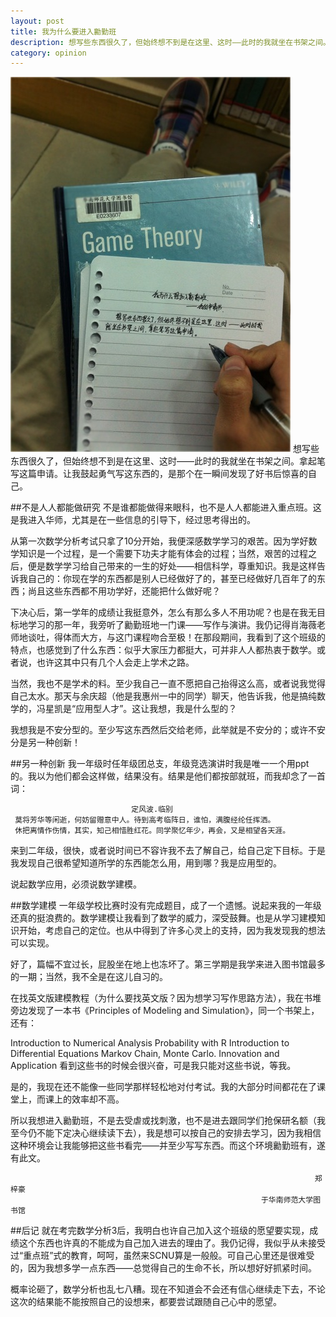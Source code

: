 ```yaml
---
layout: post
title: 我为什么要进入勷勤班
description: 想写些东西很久了，但始终想不到是在这里、这时——此时的我就坐在书架之间。拿起笔写这篇申请。让我鼓起勇气写这东西的，是那个在一瞬间发现了好书后惊喜的自己。
category: opinion
---
```



![library](/images/innovation-class/library.jpg)
想写些东西很久了，但始终想不到是在这里、这时——此时的我就坐在书架之间。拿起笔写这篇申请。让我鼓起勇气写这东西的，是那个在一瞬间发现了好书后惊喜的自己。

 

##不是人人都能做研究
不是谁都能做得来眼科，也不是人人都能进入重点班。这是我进入华师，尤其是在一些信息的引导下，经过思考得出的。

从第一次数学分析考试只拿了10分开始，我便深感数学学习的艰苦。因为学好数学知识是一个过程，是一个需要下功夫才能有体会的过程；当然，艰苦的过程之后，便是数学学习给自己带来的一生的好处——相信科学，尊重知识。我是这样告诉我自己的：你现在学的东西都是别人已经做好了的，甚至已经做好几百年了的东西；尚且这些东西都不用功学好，还能把什么做好呢？

下决心后，第一学年的成绩让我挺意外，怎么有那么多人不用功呢？也是在我无目标地学习的那一年，我旁听了勷勤班地一门课——写作与演讲。我仍记得肖海薇老师地谈吐，得体而大方，与这门课程吻合至极！在那段期间，我看到了这个班级的特点，也感觉到了什么东西：似乎大家压力都挺大，可并非人人都热衷于数学。或者说，也许这其中只有几个人会走上学术之路。

当然，我也不是学术的料。至少我自己一直不愿把自己抬得这么高，或者说我觉得自己太水。那天与余庆超（他是我惠州一中的同学）聊天，他告诉我，他是搞纯数学的，冯星凯是“应用型人才”。这让我想，我是什么型的？

我想我是不安分型的。至少写这东西然后交给老师，此举就是不安分的；或许不安分是另一种创新！

 

##另一种创新
我一年级时任年级团总支，年级竞选演讲时我是唯一一个用ppt的。我以为他们都会这样做，结果没有。结果是他们都按部就班，而我却念了一首词：

    				           定风波.临别
     莫将芳华等闲逝，何妨留赠意中人。待到高考临阵日，谁怕，满腹经纶任挥洒。
     休把离情作伤情，其实，知己相惜胜红花。同学聚忆年少，再会，又是相望各天涯。


来到二年级，很快，或者说时间已不容许我不去了解自己，给自己定下目标。于是我发现自己很希望知道所学的东西能怎么用，用到哪？我是应用型的。

说起数学应用，必须说数学建模。


##数学建模
一年级学校比赛时没有完成题目，成了一个遗憾。说起来我的一年级还真的挺浪费的。数学建模让我看到了数学的威力，深受鼓舞。也是从学习建模知识开始，考虑自己的定位。也从中得到了许多心灵上的支持，因为我发现我的想法可以实现。

好了，篇幅不宜过长，屁股坐在地上也冻坏了。第三学期是我学来进入图书馆最多的一期；当然，我不全是在这儿自习的。

在找英文版建模教程（为什么要找英文版？因为想学习写作思路方法），我在书堆旁边发现了一本书《Principles of Modeling and Simulation》，同一个书架上，还有：

Introduction to Numerical Analysis
Probability with R
Introduction to Differential Equations
Markov Chain, Monte Carlo. Innovation and Application
看到这些书的时候会很兴奋，可是我只能对这些书说，等我。

是的，我现在还不能像一些同学那样轻松地对付考试。我的大部分时间都花在了课堂上，而课上的效率却不高。

所以我想进入勷勤班，不是去受虐或找刺激，也不是进去跟同学们抢保研名额（我至今仍不能下定决心继续读下去），我是想可以按自己的安排去学习，因为我相信这种环境会让我能够把这些书看完——并至少写写东西。而这个环境勷勤班有，遂有此文。

 


																		郑梓豪
															于华南师范大学图书馆



##后记
就在考完数学分析3后，我明白也许自己加入这个班级的愿望要实现，成绩这个东西也许真的不能成为自己加入进去的理由了。我仍记得，我似乎从未接受过“重点班”式的教育，呵呵，虽然来SCNU算是一般般。可自己心里还是很难受的，因为我想多学一点东西——总觉得自己的生命不长，所以想好好抓紧时间。

概率论砸了，数学分析也乱七八糟。现在不知道会不会还有信心继续走下去，不论这次的结果能不能按照自己的设想来，都要尝试跟随自己心中的愿望。